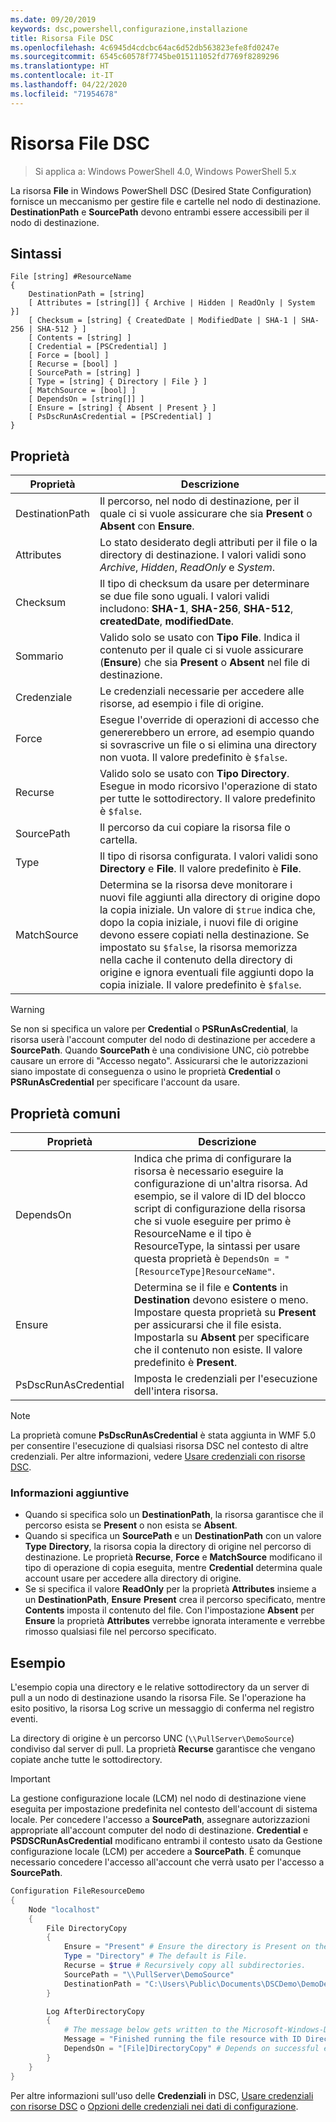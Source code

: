 ```yaml
---
ms.date: 09/20/2019
keywords: dsc,powershell,configurazione,installazione
title: Risorsa File DSC
ms.openlocfilehash: 4c6945d4cdcbc64ac6d52db563823efe8fd0247e
ms.sourcegitcommit: 6545c60578f7745be015111052fd7769f8289296
ms.translationtype: HT
ms.contentlocale: it-IT
ms.lasthandoff: 04/22/2020
ms.locfileid: "71954678"
---
```

# <a name="dsc-file-resource"></a>Risorsa File DSC

> Si applica a: Windows PowerShell 4.0, Windows PowerShell 5.x

La risorsa **File** in Windows PowerShell DSC (Desired State Configuration) fornisce un meccanismo per gestire file e cartelle nel nodo di destinazione. **DestinationPath** e **SourcePath** devono entrambi essere accessibili per il nodo di destinazione.

## <a name="syntax"></a>Sintassi

```Syntax
File [string] #ResourceName
{
    DestinationPath = [string]
    [ Attributes = [string[]] { Archive | Hidden | ReadOnly | System }]
    [ Checksum = [string] { CreatedDate | ModifiedDate | SHA-1 | SHA-256 | SHA-512 } ]
    [ Contents = [string] ]
    [ Credential = [PSCredential] ]
    [ Force = [bool] ]
    [ Recurse = [bool] ]
    [ SourcePath = [string] ]
    [ Type = [string] { Directory | File } ]
    [ MatchSource = [bool] ]
    [ DependsOn = [string[]] ]
    [ Ensure = [string] { Absent | Present } ]
    [ PsDscRunAsCredential = [PSCredential] ]
}
```

## <a name="properties"></a>Proprietà

|Proprietà |Descrizione |
|---|---|
|DestinationPath |Il percorso, nel nodo di destinazione, per il quale ci si vuole assicurare che sia **Present** o **Absent** con **Ensure**. |
|Attributes |Lo stato desiderato degli attributi per il file o la directory di destinazione. I valori validi sono _Archive_, _Hidden_, _ReadOnly_ e _System_. |
|Checksum |Il tipo di checksum da usare per determinare se due file sono uguali. I valori validi includono: **SHA-1**, **SHA-256**, **SHA-512**, **createdDate**, **modifiedDate**. |
|Sommario |Valido solo se usato con **Tipo** **File**. Indica il contenuto per il quale ci si vuole assicurare (**Ensure**) che sia **Present** o **Absent** nel file di destinazione. |
|Credenziale |Le credenziali necessarie per accedere alle risorse, ad esempio i file di origine. |
|Force |Esegue l'override di operazioni di accesso che genererebbero un errore, ad esempio quando si sovrascrive un file o si elimina una directory non vuota. Il valore predefinito è `$false`. |
|Recurse |Valido solo se usato con **Tipo** **Directory**. Esegue in modo ricorsivo l'operazione di stato per tutte le sottodirectory. Il valore predefinito è `$false`. |
|SourcePath |Il percorso da cui copiare la risorsa file o cartella. |
|Type |Il tipo di risorsa configurata. I valori validi sono **Directory** e **File**. Il valore predefinito è **File**. |
|MatchSource |Determina se la risorsa deve monitorare i nuovi file aggiunti alla directory di origine dopo la copia iniziale. Un valore di `$true` indica che, dopo la copia iniziale, i nuovi file di origine devono essere copiati nella destinazione. Se impostato su `$false`, la risorsa memorizza nella cache il contenuto della directory di origine e ignora eventuali file aggiunti dopo la copia iniziale. Il valore predefinito è `$false`. |

> [!WARNING]
> Se non si specifica un valore per **Credential** o **PSRunAsCredential**, la risorsa userà l'account computer del nodo di destinazione per accedere a **SourcePath**. Quando **SourcePath** è una condivisione UNC, ciò potrebbe causare un errore di "Accesso negato". Assicurarsi che le autorizzazioni siano impostate di conseguenza o usino le proprietà **Credential** o **PSRunAsCredential** per specificare l'account da usare.

## <a name="common-properties"></a>Proprietà comuni

|Proprietà |Descrizione |
|---|---|
|DependsOn |Indica che prima di configurare la risorsa è necessario eseguire la configurazione di un'altra risorsa. Ad esempio, se il valore di ID del blocco script di configurazione della risorsa che si vuole eseguire per primo è ResourceName e il tipo è ResourceType, la sintassi per usare questa proprietà è `DependsOn = "[ResourceType]ResourceName"`. |
|Ensure |Determina se il file e **Contents** in **Destination** devono esistere o meno. Impostare questa proprietà su **Present** per assicurarsi che il file esista. Impostarla su **Absent** per specificare che il contenuto non esiste. Il valore predefinito è **Present**. |
|PsDscRunAsCredential |Imposta le credenziali per l'esecuzione dell'intera risorsa. |

> [!NOTE]
> La proprietà comune **PsDscRunAsCredential** è stata aggiunta in WMF 5.0 per consentire l'esecuzione di qualsiasi risorsa DSC nel contesto di altre credenziali. Per altre informazioni, vedere [Usare credenziali con risorse DSC](../../../configurations/runasuser.md).

### <a name="additional-information"></a>Informazioni aggiuntive

- Quando si specifica solo un **DestinationPath**, la risorsa garantisce che il percorso esista se **Present** o non esista se **Absent**.
- Quando si specifica un **SourcePath** e un **DestinationPath** con un valore **Type** **Directory**, la risorsa copia la directory di origine nel percorso di destinazione. Le proprietà **Recurse**, **Force** e **MatchSource** modificano il tipo di operazione di copia eseguita, mentre **Credential** determina quale account usare per accedere alla directory di origine.
- Se si specifica il valore **ReadOnly** per la proprietà **Attributes** insieme a un **DestinationPath**, **Ensure** **Present** crea il percorso specificato, mentre **Contents** imposta il contenuto del file. Con l'impostazione **Absent** per **Ensure** la proprietà **Attributes** verrebbe ignorata interamente e verrebbe rimosso qualsiasi file nel percorso specificato.

## <a name="example"></a>Esempio

L'esempio copia una directory e le relative sottodirectory da un server di pull a un nodo di destinazione usando la risorsa File. Se l'operazione ha esito positivo, la risorsa Log scrive un messaggio di conferma nel registro eventi.

La directory di origine è un percorso UNC (`\\PullServer\DemoSource`) condiviso dal server di pull. La proprietà **Recurse** garantisce che vengano copiate anche tutte le sottodirectory.

> [!IMPORTANT]
> La gestione configurazione locale (LCM) nel nodo di destinazione viene eseguita per impostazione predefinita nel contesto dell'account di sistema locale. Per concedere l'accesso a **SourcePath**, assegnare autorizzazioni appropriate all'account computer del nodo di destinazione. **Credential** e **PSDSCRunAsCredential** modificano entrambi il contesto usato da Gestione configurazione locale (LCM) per accedere a **SourcePath**. È comunque necessario concedere l'accesso all'account che verrà usato per l'accesso a **SourcePath**.

```powershell
Configuration FileResourceDemo
{
    Node "localhost"
    {
        File DirectoryCopy
        {
            Ensure = "Present" # Ensure the directory is Present on the target node.
            Type = "Directory" # The default is File.
            Recurse = $true # Recursively copy all subdirectories.
            SourcePath = "\\PullServer\DemoSource"
            DestinationPath = "C:\Users\Public\Documents\DSCDemo\DemoDestination"
        }

        Log AfterDirectoryCopy
        {
            # The message below gets written to the Microsoft-Windows-Desired State Configuration/Analytic log
            Message = "Finished running the file resource with ID DirectoryCopy"
            DependsOn = "[File]DirectoryCopy" # Depends on successful execution of the File resource.
        }
    }
}
```

Per altre informazioni sull'uso delle **Credenziali** in DSC, [Usare credenziali con risorse DSC](../../../configurations/runAsUser.md) o [Opzioni delle credenziali nei dati di configurazione](../../../configurations/configDataCredentials.md).